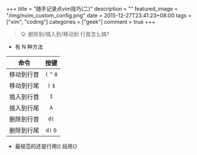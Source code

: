 +++
title = "随手记录点vim技巧(二)"
description = ""
featured_image = "/img/nvim_custom_config.png"
date = 2015-12-27T23:41:23+08:00
tags = ["vim", "coding"]
categories = ["geek"]
comment = true
+++

> Q: 删除到/插入到/移动到 行首怎么搞?

<!--more-->

- 有 N 种方法

| 命令       |    按键     |
| ---------- | :---------: |
| 移动到行首 | `(` `^` `0` |
| 移动到行尾 |   `)` `$`   |
| 插入到行首 |     `I`     |
| 插入到行尾 |     `A`     |
| 删除到行首 |    `d(`     |
| 删除到行尾 |  `d)` `D`   |

- 最规范的还是行用() 段用{}
